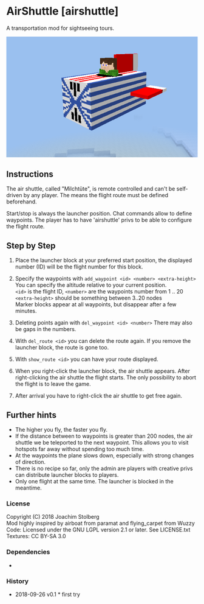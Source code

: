 # AirShuttle [airshuttle]

A transportation mod for sightseeing tours.

![TechPack](https://github.com/joe7575/airshuttle/blob/master/screenshot.png)


## Instructions

The air shuttle, called "Milchtüte", is remote controlled and can't be self-driven by any player.
The means the flight route must be defined beforehand.

Start/stop is always the launcher position. Chat commands allow to define waypoints.
The player has to have 'airshuttle' privs to be able to configure the flight route.


## Step by Step

1. Place the launcher block at your preferred start position, the displayed number (ID) will be the flight number for this block.

2. Specify the waypoints with `add_waypoint <id> <number> <extra-height>`  
   You can specify the altitude relative to your current position.  
   `<id>` is the flight ID, `<number>` are the waypoints number from 1 .. 20  
   `<extra-height>` should be something between 3..20 nodes  
   Marker blocks appear at all waypoints, but disappear after a few minutes.

3. Deleting points again with `del_waypoint <id> <number>`
   There may also be gaps in the numbers.

4. With `del_route <id>` you can delete the route again. If you remove the launcher block, the route is gone too.

5. With `show_route <id>` you can have your route displayed.

5. When you right-click the launcher block, the air shuttle appears. After right-clicking the air shuttle
   the flight starts. The only possibility to abort the flight is to leave the game.

6. After arrival you have to right-click the air shuttle to get free again.


## Further hints

* The higher you fly, the faster you fly. 
* If the distance between to waypoints is greater than 200 nodes, the air shuttle we be teleported to the next waypoint. 
  This allows you to visit hotspots far away without spending too much time.
* At the waypoints the plane slows down, especially with strong changes of direction.
* There is no recipe so far, only the admin are players with creative privs can distribute launcher blocks to players.
* Only one flight at the same time. The launcher is blocked in the meantime.



### License
Copyright (C) 2018 Joachim Stolberg  
Mod highly inspired by airboat from paramat and flying_carpet from Wuzzy  
Code: Licensed under the GNU LGPL version 2.1 or later. See LICENSE.txt  
Textures: CC BY-SA 3.0


### Dependencies 
-


### History 
- 2018-09-26  v0.1  * first try
